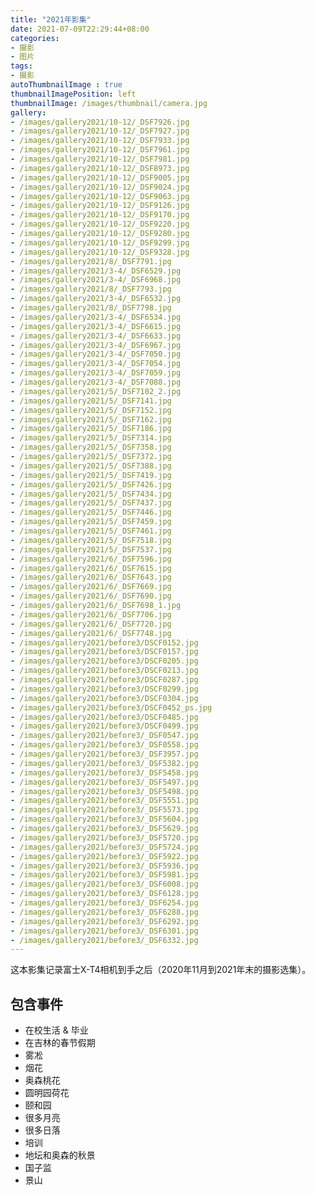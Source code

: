 ```yaml
---
title: "2021年影集"
date: 2021-07-09T22:29:44+08:00
categories:
- 摄影
- 图片
tags:
- 摄影
autoThumbnailImage : true
thumbnailImagePosition: left
thumbnailImage: /images/thumbnail/camera.jpg
gallery:
- /images/gallery2021/10-12/_DSF7926.jpg
- /images/gallery2021/10-12/_DSF7927.jpg
- /images/gallery2021/10-12/_DSF7933.jpg
- /images/gallery2021/10-12/_DSF7961.jpg
- /images/gallery2021/10-12/_DSF7981.jpg
- /images/gallery2021/10-12/_DSF8973.jpg
- /images/gallery2021/10-12/_DSF9005.jpg
- /images/gallery2021/10-12/_DSF9024.jpg
- /images/gallery2021/10-12/_DSF9063.jpg
- /images/gallery2021/10-12/_DSF9126.jpg
- /images/gallery2021/10-12/_DSF9170.jpg
- /images/gallery2021/10-12/_DSF9220.jpg
- /images/gallery2021/10-12/_DSF9280.jpg
- /images/gallery2021/10-12/_DSF9299.jpg
- /images/gallery2021/10-12/_DSF9328.jpg
- /images/gallery2021/8/_DSF7791.jpg
- /images/gallery2021/3-4/_DSF6529.jpg
- /images/gallery2021/3-4/_DSF6968.jpg
- /images/gallery2021/8/_DSF7793.jpg
- /images/gallery2021/3-4/_DSF6532.jpg
- /images/gallery2021/8/_DSF7798.jpg
- /images/gallery2021/3-4/_DSF6534.jpg
- /images/gallery2021/3-4/_DSF6615.jpg
- /images/gallery2021/3-4/_DSF6633.jpg
- /images/gallery2021/3-4/_DSF6967.jpg
- /images/gallery2021/3-4/_DSF7050.jpg
- /images/gallery2021/3-4/_DSF7054.jpg
- /images/gallery2021/3-4/_DSF7059.jpg
- /images/gallery2021/3-4/_DSF7088.jpg
- /images/gallery2021/5/_DSF7102_2.jpg
- /images/gallery2021/5/_DSF7141.jpg
- /images/gallery2021/5/_DSF7152.jpg
- /images/gallery2021/5/_DSF7162.jpg
- /images/gallery2021/5/_DSF7186.jpg
- /images/gallery2021/5/_DSF7314.jpg
- /images/gallery2021/5/_DSF7358.jpg
- /images/gallery2021/5/_DSF7372.jpg
- /images/gallery2021/5/_DSF7388.jpg
- /images/gallery2021/5/_DSF7419.jpg
- /images/gallery2021/5/_DSF7426.jpg
- /images/gallery2021/5/_DSF7434.jpg
- /images/gallery2021/5/_DSF7437.jpg
- /images/gallery2021/5/_DSF7446.jpg
- /images/gallery2021/5/_DSF7459.jpg
- /images/gallery2021/5/_DSF7461.jpg
- /images/gallery2021/5/_DSF7518.jpg
- /images/gallery2021/5/_DSF7537.jpg
- /images/gallery2021/6/_DSF7596.jpg
- /images/gallery2021/6/_DSF7615.jpg
- /images/gallery2021/6/_DSF7643.jpg
- /images/gallery2021/6/_DSF7669.jpg
- /images/gallery2021/6/_DSF7690.jpg
- /images/gallery2021/6/_DSF7698_1.jpg
- /images/gallery2021/6/_DSF7706.jpg
- /images/gallery2021/6/_DSF7720.jpg
- /images/gallery2021/6/_DSF7748.jpg
- /images/gallery2021/before3/DSCF0152.jpg
- /images/gallery2021/before3/DSCF0157.jpg
- /images/gallery2021/before3/DSCF0205.jpg
- /images/gallery2021/before3/DSCF0213.jpg
- /images/gallery2021/before3/DSCF0287.jpg
- /images/gallery2021/before3/DSCF0299.jpg
- /images/gallery2021/before3/DSCF0304.jpg
- /images/gallery2021/before3/DSCF0452_ps.jpg
- /images/gallery2021/before3/DSCF0485.jpg
- /images/gallery2021/before3/DSCF0499.jpg
- /images/gallery2021/before3/_DSF0547.jpg
- /images/gallery2021/before3/_DSF0558.jpg
- /images/gallery2021/before3/_DSF3957.jpg
- /images/gallery2021/before3/_DSF5382.jpg
- /images/gallery2021/before3/_DSF5458.jpg
- /images/gallery2021/before3/_DSF5497.jpg
- /images/gallery2021/before3/_DSF5498.jpg
- /images/gallery2021/before3/_DSF5551.jpg
- /images/gallery2021/before3/_DSF5573.jpg
- /images/gallery2021/before3/_DSF5604.jpg
- /images/gallery2021/before3/_DSF5629.jpg
- /images/gallery2021/before3/_DSF5720.jpg
- /images/gallery2021/before3/_DSF5724.jpg
- /images/gallery2021/before3/_DSF5922.jpg
- /images/gallery2021/before3/_DSF5936.jpg
- /images/gallery2021/before3/_DSF5981.jpg
- /images/gallery2021/before3/_DSF6008.jpg
- /images/gallery2021/before3/_DSF6128.jpg
- /images/gallery2021/before3/_DSF6254.jpg
- /images/gallery2021/before3/_DSF6288.jpg
- /images/gallery2021/before3/_DSF6292.jpg
- /images/gallery2021/before3/_DSF6301.jpg
- /images/gallery2021/before3/_DSF6332.jpg
---
```

这本影集记录富士X-T4相机到手之后（2020年11月到2021年末的摄影选集）。
<!--more-->
## 包含事件
- 在校生活 & 毕业
- 在吉林的春节假期
- 雾凇
- 烟花
- 奥森桃花
- 圆明园荷花
- 颐和园
- 很多月亮
- 很多日落
- 培训
- 地坛和奥森的秋景
- 国子监
- 景山